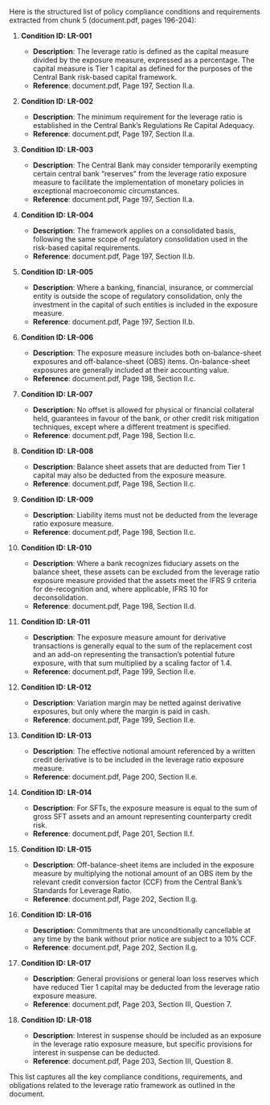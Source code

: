 Here is the structured list of policy compliance conditions and requirements extracted from chunk 5 (document.pdf, pages 196-204):

1. **Condition ID: LR-001**
   - **Description**: The leverage ratio is defined as the capital measure divided by the exposure measure, expressed as a percentage. The capital measure is Tier 1 capital as defined for the purposes of the Central Bank risk-based capital framework.
   - **Reference**: document.pdf, Page 197, Section II.a.

2. **Condition ID: LR-002**
   - **Description**: The minimum requirement for the leverage ratio is established in the Central Bank’s Regulations Re Capital Adequacy.
   - **Reference**: document.pdf, Page 197, Section II.a.

3. **Condition ID: LR-003**
   - **Description**: The Central Bank may consider temporarily exempting certain central bank “reserves” from the leverage ratio exposure measure to facilitate the implementation of monetary policies in exceptional macroeconomic circumstances.
   - **Reference**: document.pdf, Page 197, Section II.a.

4. **Condition ID: LR-004**
   - **Description**: The framework applies on a consolidated basis, following the same scope of regulatory consolidation used in the risk-based capital requirements.
   - **Reference**: document.pdf, Page 197, Section II.b.

5. **Condition ID: LR-005**
   - **Description**: Where a banking, financial, insurance, or commercial entity is outside the scope of regulatory consolidation, only the investment in the capital of such entities is included in the exposure measure.
   - **Reference**: document.pdf, Page 197, Section II.b.

6. **Condition ID: LR-006**
   - **Description**: The exposure measure includes both on-balance-sheet exposures and off-balance-sheet (OBS) items. On-balance-sheet exposures are generally included at their accounting value.
   - **Reference**: document.pdf, Page 198, Section II.c.

7. **Condition ID: LR-007**
   - **Description**: No offset is allowed for physical or financial collateral held, guarantees in favour of the bank, or other credit risk mitigation techniques, except where a different treatment is specified.
   - **Reference**: document.pdf, Page 198, Section II.c.

8. **Condition ID: LR-008**
   - **Description**: Balance sheet assets that are deducted from Tier 1 capital may also be deducted from the exposure measure.
   - **Reference**: document.pdf, Page 198, Section II.c.

9. **Condition ID: LR-009**
   - **Description**: Liability items must not be deducted from the leverage ratio exposure measure.
   - **Reference**: document.pdf, Page 198, Section II.c.

10. **Condition ID: LR-010**
    - **Description**: Where a bank recognizes fiduciary assets on the balance sheet, these assets can be excluded from the leverage ratio exposure measure provided that the assets meet the IFRS 9 criteria for de-recognition and, where applicable, IFRS 10 for deconsolidation.
    - **Reference**: document.pdf, Page 198, Section II.d.

11. **Condition ID: LR-011**
    - **Description**: The exposure measure amount for derivative transactions is generally equal to the sum of the replacement cost and an add-on representing the transaction’s potential future exposure, with that sum multiplied by a scaling factor of 1.4.
    - **Reference**: document.pdf, Page 199, Section II.e.

12. **Condition ID: LR-012**
    - **Description**: Variation margin may be netted against derivative exposures, but only where the margin is paid in cash.
    - **Reference**: document.pdf, Page 199, Section II.e.

13. **Condition ID: LR-013**
    - **Description**: The effective notional amount referenced by a written credit derivative is to be included in the leverage ratio exposure measure.
    - **Reference**: document.pdf, Page 200, Section II.e.

14. **Condition ID: LR-014**
    - **Description**: For SFTs, the exposure measure is equal to the sum of gross SFT assets and an amount representing counterparty credit risk.
    - **Reference**: document.pdf, Page 201, Section II.f.

15. **Condition ID: LR-015**
    - **Description**: Off-balance-sheet items are included in the exposure measure by multiplying the notional amount of an OBS item by the relevant credit conversion factor (CCF) from the Central Bank’s Standards for Leverage Ratio.
    - **Reference**: document.pdf, Page 202, Section II.g.

16. **Condition ID: LR-016**
    - **Description**: Commitments that are unconditionally cancellable at any time by the bank without prior notice are subject to a 10% CCF.
    - **Reference**: document.pdf, Page 202, Section II.g.

17. **Condition ID: LR-017**
    - **Description**: General provisions or general loan loss reserves which have reduced Tier 1 capital may be deducted from the leverage ratio exposure measure.
    - **Reference**: document.pdf, Page 203, Section III, Question 7.

18. **Condition ID: LR-018**
    - **Description**: Interest in suspense should be included as an exposure in the leverage ratio exposure measure, but specific provisions for interest in suspense can be deducted.
    - **Reference**: document.pdf, Page 203, Section III, Question 8.

This list captures all the key compliance conditions, requirements, and obligations related to the leverage ratio framework as outlined in the document.